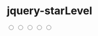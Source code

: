 # jquery-starLevel

<!--html-->
<span class="star-rating">
  <input type="radio" name="rating" value="1"><i></i>
  <input type="radio" name="rating" value="2"><i></i>
  <input type="radio" name="rating" value="3"><i></i>
  <input type="radio" name="rating" value="4"><i></i>
  <input type="radio" name="rating" value="5"><i></i>
</span>
